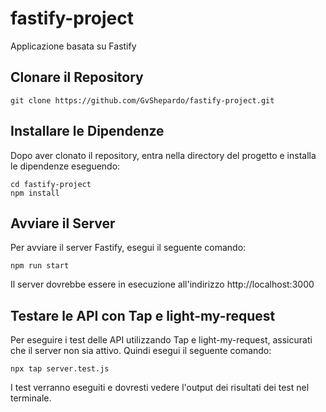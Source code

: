 
# fastify-project

Applicazione basata su Fastify

## Clonare il Repository
    git clone https://github.com/GvShepardo/fastify-project.git

## Installare le Dipendenze

Dopo aver clonato il repository, entra nella directory del progetto e installa le dipendenze eseguendo:

    cd fastify-project
    npm install

## Avviare il Server

Per avviare il server Fastify, esegui il seguente comando:

    npm run start
    
Il server dovrebbe essere in esecuzione all'indirizzo http://localhost:3000

## Testare le API con Tap e light-my-request

Per eseguire i test delle API utilizzando Tap e light-my-request, assicurati che il server non sia attivo. Quindi esegui il seguente comando:

    npx tap server.test.js

I test verranno eseguiti e dovresti vedere l'output dei risultati dei test nel terminale.
